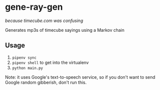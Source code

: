 # gene-ray-gen

_because timecube.com was confusing_

Generates mp3s of timecube sayings using a Markov chain

## Usage

1. `pipenv sync`
2. `pipenv shell` to get into the virtualenv
3. `python main.py`

Note: it uses Google's text-to-speech service, so if you don't want to
send Google random gibberish, don't run this.
